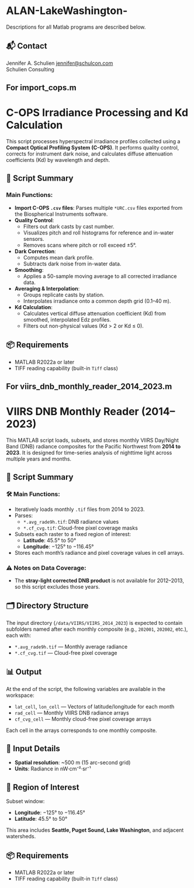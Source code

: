 # ALAN-LakeWashington-
Descriptions for all Matlab programs are described below. 

## 📬 Contact
Jennifer A. Schulien
[jennifer@schulcon.com](mailto:jennifer@schulcon.com)  
Schulien Consulting

## For import_cops.m
# C-OPS Irradiance Processing and Kd Calculation
This script processes hyperspectral irradiance profiles collected using a **Compact Optical Profiling System (C-OPS)**. It performs quality control, corrects for instrument dark noise, and calculates diffuse attenuation coefficients (Kd) by wavelength and depth.

## 📂 Script Summary

### Main Functions:
- **Import C-OPS `.csv` files**: Parses multiple `*URC.csv` files exported from the Biospherical Instruments software.
- **Quality Control**:
  - Filters out dark casts by cast number.
  - Visualizes pitch and roll histograms for reference and in-water sensors.
  - Removes scans where pitch or roll exceed ±5°.
- **Dark Correction**:
  - Computes mean dark profile.
  - Subtracts dark noise from in-water data.
- **Smoothing**:
  - Applies a 50-sample moving average to all corrected irradiance data.
- **Averaging & Interpolation**:
  - Groups replicate casts by station.
  - Interpolates irradiance onto a common depth grid (0.1–40 m).
- **Kd Calculation**:
  - Calculates vertical diffuse attenuation coefficient (Kd) from smoothed, interpolated Edz profiles.
  - Filters out non-physical values (Kd > 2 or Kd ≤ 0).
 
## 📦 Requirements

- MATLAB R2022a or later
- TIFF reading capability (built-in `Tiff` class)

## For viirs_dnb_monthly_reader_2014_2023.m
# VIIRS DNB Monthly Reader (2014–2023)
This MATLAB script loads, subsets, and stores monthly VIIRS Day/Night Band (DNB) radiance composites for the Pacific Northwest from **2014 to 2023**. It is designed for time-series analysis of nighttime light across multiple years and months.

## 📄 Script Summary  

### 🛠️ Main Functions:
- Iteratively loads monthly `.tif` files from 2014 to 2023.
- Parses:
  - `*.avg_rade9h.tif`: DNB radiance values
  - `*.cf_cvg.tif`: Cloud-free pixel coverage masks
- Subsets each raster to a fixed region of interest:
  - **Latitude**: 45.5° to 50°
  - **Longitude**: −125° to −116.45°
- Stores each month’s radiance and pixel coverage values in cell arrays.

### ⚠️ Notes on Data Coverage:
- The **stray-light corrected DNB product** is not available for 2012–2013, so this script excludes those years.


## 🗂️ Directory Structure

The input directory (`/data/VIIRS/VIIRS_2014_2023`) is expected to contain subfolders named after each monthly composite (e.g., `202001`, `202002`, etc.), each with:
- `*.avg_rade9h.tif` — Monthly average radiance
- `*.cf_cvg.tif` — Cloud-free pixel coverage

## 📊 Output

At the end of the script, the following variables are available in the workspace:

- `lat_cell`, `lon_cell` — Vectors of latitude/longitude for each month
- `rad_cell` — Monthly VIIRS DNB radiance arrays
- `cf_cvg_cell` — Monthly cloud-free pixel coverage arrays

Each cell in the arrays corresponds to one monthly composite.

## 💾 Input Details

- **Spatial resolution**: ~500 m (15 arc-second grid)
- **Units**: Radiance in nW·cm⁻²·sr⁻¹

 ## 🧭 Region of Interest

Subset window:
- **Longitude**: −125° to −116.45°
- **Latitude**: 45.5° to 50°

This area includes **Seattle, Puget Sound, Lake Washington**, and adjacent watersheds.

## 📦 Requirements

- MATLAB R2022a or later
- TIFF reading capability (built-in `Tiff` class)
